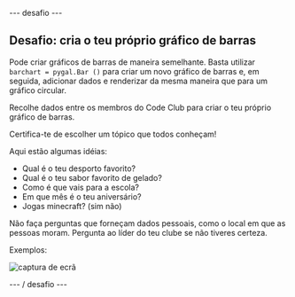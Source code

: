\--- desafio \---

## Desafio: cria o teu próprio gráfico de barras

Pode criar gráficos de barras de maneira semelhante. Basta utilizar `barchart = pygal.Bar ()` para criar um novo gráfico de barras e, em seguida, adicionar dados e renderizar da mesma maneira que para um gráfico circular.

Recolhe dados entre os membros do Code Club para criar o teu próprio gráfico de barras.

Certifica-te de escolher um tópico que todos conheçam!

Aqui estão algumas idéias:

+ Qual é o teu desporto favorito?
+ Qual é o teu sabor favorito de gelado?
+ Como é que vais para a escola?
+ Em que mês é o teu aniversário?
+ Jogas minecraft? (sim não)

Não faça perguntas que forneçam dados pessoais, como o local em que as pessoas moram. Pergunta ao líder do teu clube se não tiveres certeza.

Exemplos:

![captura de ecrã](images/pets-bar-examples.png)

\--- / desafio \---